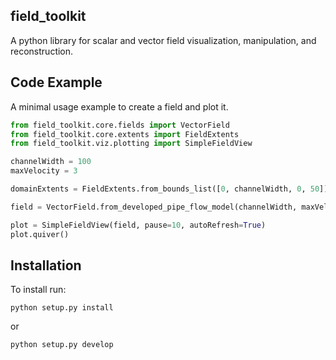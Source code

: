 ## field_toolkit

A python library for scalar and vector field visualization, manipulation, and reconstruction.

## Code Example

A minimal usage example to create a field and plot it.

```python
from field_toolkit.core.fields import VectorField
from field_toolkit.core.extents import FieldExtents
from field_toolkit.viz.plotting import SimpleFieldView

channelWidth = 100
maxVelocity = 3

domainExtents = FieldExtents.from_bounds_list([0, channelWidth, 0, 50])

field = VectorField.from_developed_pipe_flow_model(channelWidth, maxVelocity, domainExtents)

plot = SimpleFieldView(field, pause=10, autoRefresh=True)
plot.quiver()
```

## Installation

To install run:

```
python setup.py install
```
or 
```
python setup.py develop
```